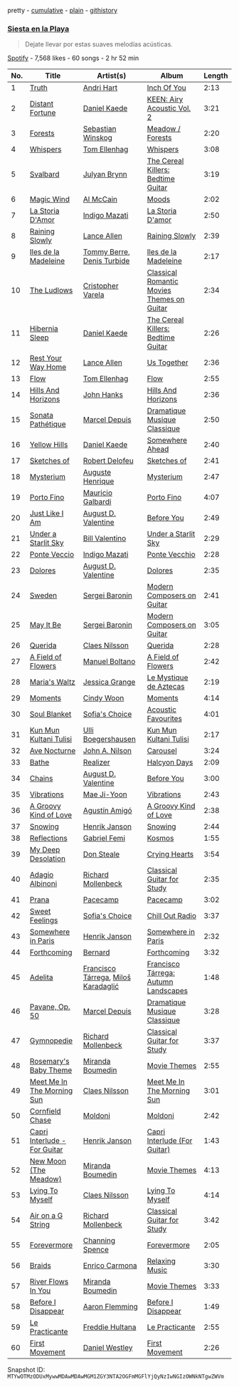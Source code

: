 pretty - [cumulative](/playlists/cumulative/37i9dQZF1DX2w6jCwU2AgM.md) - [plain](/playlists/plain/37i9dQZF1DX2w6jCwU2AgM) - [githistory](https://github.githistory.xyz/mackorone/spotify-playlist-archive/blob/main/playlists/plain/37i9dQZF1DX2w6jCwU2AgM)

### [Siesta en la Playa](https://open.spotify.com/playlist/37i9dQZF1DX2w6jCwU2AgM)

> Dejate llevar por estas suaves melodías acústicas.

[Spotify](https://open.spotify.com/user/spotify) - 7,568 likes - 60 songs - 2 hr 52 min

| No. | Title | Artist(s) | Album | Length |
|---|---|---|---|---|
| 1 | [Truth](https://open.spotify.com/track/2emZ6UoJdLehWsgJa2ybRi) | [Andri Hart](https://open.spotify.com/artist/59R6a52V4bd0isZZXpazzL) | [Inch Of You](https://open.spotify.com/album/7mlwuYnEP7FegVtSM5A4MQ) | 2:13 |
| 2 | [Distant Fortune](https://open.spotify.com/track/7abr2KiEF0Hkb9UbVNupD6) | [Daniel Kaede](https://open.spotify.com/artist/6aup7uM4yUHX9NLba0sxmt) | [KEEN: Airy Acoustic Vol\. 2](https://open.spotify.com/album/5t89gmzDrEp7MkdguiA49x) | 3:21 |
| 3 | [Forests](https://open.spotify.com/track/07c4gDvK93SjexpBDtHL3o) | [Sebastian Winskog](https://open.spotify.com/artist/7u3qMD0XE43b26dN6FgmZb) | [Meadow / Forests](https://open.spotify.com/album/7HvFAw0jmKpcn78c5LyDur) | 2:20 |
| 4 | [Whispers](https://open.spotify.com/track/3VQaQbYdSLSgw9sodURQJr) | [Tom Ellenhag](https://open.spotify.com/artist/0gAd6Hy6KbkeWOop5aTMqQ) | [Whispers](https://open.spotify.com/album/5EveBFVczPS39O5zPE1mi9) | 3:08 |
| 5 | [Svalbard](https://open.spotify.com/track/0sKhVvGUSHVXjU44bUTmhV) | [Julyan Brynn](https://open.spotify.com/artist/4M5Z3s7BTxyZuifI4YWp6v) | [The Cereal Killers: Bedtime Guitar](https://open.spotify.com/album/4R57k9bpcwczFvwrnfhskU) | 3:19 |
| 6 | [Magic Wind](https://open.spotify.com/track/77ekrhV3OHhwaTO4CNoFo5) | [Al McCain](https://open.spotify.com/artist/1oyb8StNAS9nsBNHOKlqpN) | [Moods](https://open.spotify.com/album/0RAExk1jIs0Q9CSso8uAR8) | 2:02 |
| 7 | [La Storia D'Amor](https://open.spotify.com/track/2FNvWhfz1C20qwZaADbkcz) | [Indigo Mazati](https://open.spotify.com/artist/4qJEsoXFek6XB6R2GjJzJw) | [La Storia D'amor](https://open.spotify.com/album/1TlO2EbMobeLY5DQncxm1Q) | 2:50 |
| 8 | [Raining Slowly](https://open.spotify.com/track/3C2hFxPFsNrnMXW861bnHY) | [Lance Allen](https://open.spotify.com/artist/5KFXAufcOTSKibMfLnmyYC) | [Raining Slowly](https://open.spotify.com/album/5JjOIm7QVc6EwPerFtOWcD) | 2:39 |
| 9 | [Iles de la Madeleine](https://open.spotify.com/track/5XaMHaJ3uwSU74m9pwGMgX) | [Tommy Berre](https://open.spotify.com/artist/1JS0Gw2KxVFPmFNivcjmgt), [Denis Turbide](https://open.spotify.com/artist/3Ivps5evkCqTJp50aqXTlu) | [Iles de la Madeleine](https://open.spotify.com/album/6T9SPGwQxPAMJzbaOZ2GU0) | 2:17 |
| 10 | [The Ludlows](https://open.spotify.com/track/3mm0nk8uW2rzwQltXgEse6) | [Cristopher Varela](https://open.spotify.com/artist/7GvvZWqI8qi9E13IAbYnXE) | [Classical Romantic Movies Themes on Guitar](https://open.spotify.com/album/0HS54wZJRaKNRz6sDQO1Ez) | 2:34 |
| 11 | [Hibernia Sleep](https://open.spotify.com/track/2SU2gAnUMczHRopQqKTPgL) | [Daniel Kaede](https://open.spotify.com/artist/6aup7uM4yUHX9NLba0sxmt) | [The Cereal Killers: Bedtime Guitar](https://open.spotify.com/album/4R57k9bpcwczFvwrnfhskU) | 2:26 |
| 12 | [Rest Your Way Home](https://open.spotify.com/track/1PG4jPn5PtAyrIccnZbJ82) | [Lance Allen](https://open.spotify.com/artist/5KFXAufcOTSKibMfLnmyYC) | [Us Together](https://open.spotify.com/album/2u0lcPtC2AoJ7M9JudSQjO) | 2:36 |
| 13 | [Flow](https://open.spotify.com/track/2y7ZFxhjW14tUWwuQUkYQs) | [Tom Ellenhag](https://open.spotify.com/artist/0gAd6Hy6KbkeWOop5aTMqQ) | [Flow](https://open.spotify.com/album/0BEJfJ1WCQpwWIIXKR2Ioz) | 2:55 |
| 14 | [Hills And Horizons](https://open.spotify.com/track/37UVVInsqHZkbkKAi6fkgX) | [John Hanks](https://open.spotify.com/artist/3MN3dRQvZWIRj0wTpY5QnY) | [Hills And Horizons](https://open.spotify.com/album/2xAB6cXQJakx5y01xrcPxW) | 2:36 |
| 15 | [Sonata Pathétique](https://open.spotify.com/track/2NCG0u2NT7KceLxCjseW3A) | [Marcel Depuis](https://open.spotify.com/artist/6rWVhqYY4PMyTdfA48grAa) | [Dramatique Musique Classique](https://open.spotify.com/album/77tCQQ2AjoNlye3AgO7jV4) | 2:50 |
| 16 | [Yellow Hills](https://open.spotify.com/track/4WTW6oLrCuX8uw5NXHvODy) | [Daniel Kaede](https://open.spotify.com/artist/6aup7uM4yUHX9NLba0sxmt) | [Somewhere Ahead](https://open.spotify.com/album/5qoSYzAjuuMXA6AaIn5YJT) | 2:40 |
| 17 | [Sketches of](https://open.spotify.com/track/4E54bVoiqqO5Afk2THY3qH) | [Robert Delofeu](https://open.spotify.com/artist/05HoDshGmaZHJBCs6HWFA3) | [Sketches of](https://open.spotify.com/album/0A5k67Daw94i3XmtxX9BEC) | 2:41 |
| 18 | [Mysterium](https://open.spotify.com/track/50zj8Ry2UH4x55kAjlQQZm) | [Auguste Henrique](https://open.spotify.com/artist/4vhZAxV71kt6sNrFiGOBgL) | [Mysterium](https://open.spotify.com/album/2NnfmVtTwx3f3qCfFajETT) | 2:47 |
| 19 | [Porto Fino](https://open.spotify.com/track/0fdPCpFOZeOUiW5qaBSrbr) | [Mauricio Galbardi](https://open.spotify.com/artist/0aTk31OGuuQKrwZJc1SryA) | [Porto Fino](https://open.spotify.com/album/1pIPERe0MKxBq2ndbvmozM) | 4:07 |
| 20 | [Just Like I Am](https://open.spotify.com/track/3tfAI9Uxp5nQWtVdrowQao) | [August D\. Valentine](https://open.spotify.com/artist/4MJYe0nbmZr7ty64T1VGoN) | [Before You](https://open.spotify.com/album/1pBrmnGvOdHya5jaWvBftF) | 2:49 |
| 21 | [Under a Starlit Sky](https://open.spotify.com/track/4FhnMxJl07otC7paG9G8SV) | [Bill Valentino](https://open.spotify.com/artist/0I1EsNzqgWLBylHYY8kQnN) | [Under a Starlit Sky](https://open.spotify.com/album/3KiQ7oV4t01rYz7NVPewuz) | 2:29 |
| 22 | [Ponte Veccio](https://open.spotify.com/track/391SJ2oXg8taceaR89iDK1) | [Indigo Mazati](https://open.spotify.com/artist/4qJEsoXFek6XB6R2GjJzJw) | [Ponte Vecchio](https://open.spotify.com/album/1qozWuJvoOqgrLSLdcHnKc) | 2:28 |
| 23 | [Dolores](https://open.spotify.com/track/6SWHFNoYvWkFPBVi76EIdR) | [August D\. Valentine](https://open.spotify.com/artist/4MJYe0nbmZr7ty64T1VGoN) | [Dolores](https://open.spotify.com/album/4fC9ClGNRBIGuvoYa8og7r) | 2:35 |
| 24 | [Sweden](https://open.spotify.com/track/0T3Ae4dQqrKJ5FNVNacnhY) | [Sergei Baronin](https://open.spotify.com/artist/43F9YqxW89cDIMwYv7Ruoy) | [Modern Composers on Guitar](https://open.spotify.com/album/1eMnPhrwbrQ2xCn75eNRo1) | 2:41 |
| 25 | [May It Be](https://open.spotify.com/track/6VF8KhwJlsm8hvxiTYP70S) | [Sergei Baronin](https://open.spotify.com/artist/43F9YqxW89cDIMwYv7Ruoy) | [Modern Composers on Guitar](https://open.spotify.com/album/1eMnPhrwbrQ2xCn75eNRo1) | 3:05 |
| 26 | [Querida](https://open.spotify.com/track/6aGYLbUfoVjAaMsWn05jA0) | [Claes Nilsson](https://open.spotify.com/artist/3AdcSxxep8tZESjs9K3mZ9) | [Querida](https://open.spotify.com/album/7ibtycXIOfOXz4hTnqfGwm) | 2:28 |
| 27 | [A Field of Flowers](https://open.spotify.com/track/3p5JJmkmOaqx4HkL8R1B8y) | [Manuel Boltano](https://open.spotify.com/artist/1VPn9LztA72am356jYFyMH) | [A Field of Flowers](https://open.spotify.com/album/4mfqzPozi4hu2aoEGYUMu2) | 2:42 |
| 28 | [Maria's Waltz](https://open.spotify.com/track/3dseCPTZkF7fsblUFPHz0i) | [Jessica Grange](https://open.spotify.com/artist/7xuui1WSiqWO67RrcHAGJh) | [Le Mystique de Aztecas](https://open.spotify.com/album/79befI9jZW85U1wcDvGwGf) | 2:19 |
| 29 | [Moments](https://open.spotify.com/track/6TUi7bBa1k4NccGW5XS2kO) | [Cindy Woon](https://open.spotify.com/artist/312AU52NUfI9iTdzynazpN) | [Moments](https://open.spotify.com/album/1UTMHt2AWuHXPDkXxLIBIh) | 4:14 |
| 30 | [Soul Blanket](https://open.spotify.com/track/3udiwLxQnr2lr0higOdi8Z) | [Sofia's Choice](https://open.spotify.com/artist/6CXWg7xfVjOtwgILyQZZ20) | [Acoustic Favourites](https://open.spotify.com/album/3HrMtl0ZYK194zU8sfcpZx) | 4:01 |
| 31 | [Kun Mun Kultani Tulisi](https://open.spotify.com/track/2QHB7Y6AZEKeFtKvtBQUTN) | [Ulli Boegershausen](https://open.spotify.com/artist/7cfu1JFXiRLxUGdGdNt64V) | [Kun Mun Kultani Tulisi](https://open.spotify.com/album/4yXEGdNS1ZrWMh8fhXcMmf) | 2:17 |
| 32 | [Ave Nocturne](https://open.spotify.com/track/4AyL8u1g3ruazEAlu1bllD) | [John A\. Nilson](https://open.spotify.com/artist/0jclSzw2eZAu8huZPEcOJ9) | [Carousel](https://open.spotify.com/album/3eqF1XOrPSx3gXBhrc8YFV) | 3:24 |
| 33 | [Bathe](https://open.spotify.com/track/3xsAiIdL95TYmfCodZ8gom) | [Realizer](https://open.spotify.com/artist/7I2pqQX5c5XTjyl8InIrbt) | [Halcyon Days](https://open.spotify.com/album/5pPYV0D20Yzzug66AMXPpv) | 2:09 |
| 34 | [Chains](https://open.spotify.com/track/7vjxo27ux20F8mxCM3zICr) | [August D\. Valentine](https://open.spotify.com/artist/4MJYe0nbmZr7ty64T1VGoN) | [Before You](https://open.spotify.com/album/1pBrmnGvOdHya5jaWvBftF) | 3:00 |
| 35 | [Vibrations](https://open.spotify.com/track/1u4kezJPmcBmdUeiJ14joT) | [Mae Ji\-Yoon](https://open.spotify.com/artist/7xt9s2tSwZnZrgwQh3kL1M) | [Vibrations](https://open.spotify.com/album/7J86BlOWt2zLh8sL4UN819) | 2:43 |
| 36 | [A Groovy Kind of Love](https://open.spotify.com/track/5p7kurFWJoHUi0SGhBX97f) | [Agustín Amigó](https://open.spotify.com/artist/3hUFjtgMr2bvq6E6tY7yQB) | [A Groovy Kind of Love](https://open.spotify.com/album/6SlUCdOCUE2vG49R6hTgXQ) | 2:38 |
| 37 | [Snowing](https://open.spotify.com/track/05w87uvC9By9QHtpiJ2KEn) | [Henrik Janson](https://open.spotify.com/artist/5kIhxGyX6VtcsLk88dwYED) | [Snowing](https://open.spotify.com/album/74DikJxNC0Huua0o1XZyKl) | 2:44 |
| 38 | [Reflections](https://open.spotify.com/track/0QqRbSMVB8TuRp1mGRwtDU) | [Gabriel Femi](https://open.spotify.com/artist/5TfOpr1QMPSdpygmQvf1qX) | [Kosmos](https://open.spotify.com/album/4PccTvSaNHUMfjbqaquhSl) | 1:55 |
| 39 | [My Deep Desolation](https://open.spotify.com/track/4XJSzXV0jSjM4DWAOW0TIm) | [Don Steale](https://open.spotify.com/artist/2HwPnlL403PomZYlx8SHQs) | [Crying Hearts](https://open.spotify.com/album/1RdSUHUIA1QzBhjN42KoJA) | 3:54 |
| 40 | [Adagio Albinoni](https://open.spotify.com/track/5xEcZIjrJu3DI7hz8k4Ltw) | [Richard Mollenbeck](https://open.spotify.com/artist/2zFkwocH9Ah8KpUzydbcrO) | [Classical Guitar for Study](https://open.spotify.com/album/1E5EqMSPzEnbaYbWnHIMCY) | 2:35 |
| 41 | [Prana](https://open.spotify.com/track/0ZxsWODBFbPJW9dRVDwn0c) | [Pacecamp](https://open.spotify.com/artist/1k3YN6p4gb48dCrbLgwbht) | [Pacecamp](https://open.spotify.com/album/6Zqz556VwtsGihABRGb30i) | 3:02 |
| 42 | [Sweet Feelings](https://open.spotify.com/track/6REcPKu2cOxitLoFioV63z) | [Sofia's Choice](https://open.spotify.com/artist/6CXWg7xfVjOtwgILyQZZ20) | [Chill Out Radio](https://open.spotify.com/album/4Krz9PFhDHBtrnZ28tBvgr) | 3:37 |
| 43 | [Somewhere in Paris](https://open.spotify.com/track/5XSYoYpF1RBnddnKXSFbQS) | [Henrik Janson](https://open.spotify.com/artist/5kIhxGyX6VtcsLk88dwYED) | [Somewhere in Paris](https://open.spotify.com/album/1Jcfg22eDo6NZJIRFx06fl) | 2:32 |
| 44 | [Forthcoming](https://open.spotify.com/track/1B6O3Sh8xOPSPxW3bkF08C) | [Bernard](https://open.spotify.com/artist/0qIdo63s9m0JI8LOQFFb0f) | [Forthcoming](https://open.spotify.com/album/2HWiG766V2iRoOLRJvh2kZ) | 3:32 |
| 45 | [Adelita](https://open.spotify.com/track/2gxKi69et7b1bJbg8fkwmY) | [Francisco Tárrega](https://open.spotify.com/artist/3cYz1jb3gzmFv2R0Dj3U2t), [Miloš Karadaglić](https://open.spotify.com/artist/7jQSqBxct7Aa8b3GsZFkO4) | [Francisco Tárrega: Autumn Landscapes](https://open.spotify.com/album/6CG3EI4AeH5aS3N2DuFRO2) | 1:48 |
| 46 | [Pavane, Op\. 50](https://open.spotify.com/track/2cvTKsArRvSBWid2gRrJxo) | [Marcel Depuis](https://open.spotify.com/artist/6rWVhqYY4PMyTdfA48grAa) | [Dramatique Musique Classique](https://open.spotify.com/album/77tCQQ2AjoNlye3AgO7jV4) | 3:28 |
| 47 | [Gymnopedie](https://open.spotify.com/track/3TB9KL7iUVd7N5ihzghGw4) | [Richard Mollenbeck](https://open.spotify.com/artist/2zFkwocH9Ah8KpUzydbcrO) | [Classical Guitar for Study](https://open.spotify.com/album/1E5EqMSPzEnbaYbWnHIMCY) | 3:37 |
| 48 | [Rosemary's Baby Theme](https://open.spotify.com/track/5SWqj9P1hb29x9Yzv5lDMD) | [Miranda Boumedin](https://open.spotify.com/artist/7EoXdWfRaaIxcEqlXjKmJ2) | [Movie Themes](https://open.spotify.com/album/0RsqbJJYqeuthyi7sHx96K) | 2:55 |
| 49 | [Meet Me In The Morning Sun](https://open.spotify.com/track/2tg6Qnlx6ZQ8KXz6ujhZfv) | [Claes Nilsson](https://open.spotify.com/artist/3AdcSxxep8tZESjs9K3mZ9) | [Meet Me In The Morning Sun](https://open.spotify.com/album/2jSMh8phkRVpi4lavYLiQT) | 3:01 |
| 50 | [Cornfield Chase](https://open.spotify.com/track/0chqjQd5B56YfsAJwFfwAg) | [Moldoni](https://open.spotify.com/artist/0wyLg7FcGRulowJqoek8lw) | [Moldoni](https://open.spotify.com/album/4vVTM0fg4kz6rekSqeRhVy) | 2:42 |
| 51 | [Capri Interlude \- For Guitar](https://open.spotify.com/track/0FBYcMoBev2Qi6EDz3bDTq) | [Henrik Janson](https://open.spotify.com/artist/5kIhxGyX6VtcsLk88dwYED) | [Capri Interlude \(For Guitar\)](https://open.spotify.com/album/6aMUBtd7YaxJoX4ACtGo4i) | 1:43 |
| 52 | [New Moon \(The Meadow\)](https://open.spotify.com/track/7yY8ecNAHDwfaQxXWj4jYz) | [Miranda Boumedin](https://open.spotify.com/artist/7EoXdWfRaaIxcEqlXjKmJ2) | [Movie Themes](https://open.spotify.com/album/0RsqbJJYqeuthyi7sHx96K) | 4:13 |
| 53 | [Lying To Myself](https://open.spotify.com/track/4t3iREL6SRks2dfrVxoI1E) | [Claes Nilsson](https://open.spotify.com/artist/3AdcSxxep8tZESjs9K3mZ9) | [Lying To Myself](https://open.spotify.com/album/4opAfJBl554G6SPFWb7kuL) | 4:14 |
| 54 | [Air on a G String](https://open.spotify.com/track/7z7X6PlFssjHwXcRwQIQ2t) | [Richard Mollenbeck](https://open.spotify.com/artist/2zFkwocH9Ah8KpUzydbcrO) | [Classical Guitar for Study](https://open.spotify.com/album/1E5EqMSPzEnbaYbWnHIMCY) | 3:42 |
| 55 | [Forevermore](https://open.spotify.com/track/51e087jigYJ81uaeIpMukM) | [Channing Spence](https://open.spotify.com/artist/7HHhJuGxvzmJzu0UOfrEEp) | [Forevermore](https://open.spotify.com/album/1sSuai0vPvHOL5Owhsf3uJ) | 2:05 |
| 56 | [Braids](https://open.spotify.com/track/51k1ClGXYGChCnsigLygCo) | [Enrico Carmona](https://open.spotify.com/artist/2OLPnV33rp4wu202KB7ini) | [Relaxing Music](https://open.spotify.com/album/4owrox6fGHGbH3GfyjdfTo) | 3:30 |
| 57 | [River Flows In You](https://open.spotify.com/track/7sBRwgYSf6dwyIi9T6uY7y) | [Miranda Boumedin](https://open.spotify.com/artist/7EoXdWfRaaIxcEqlXjKmJ2) | [Movie Themes](https://open.spotify.com/album/0RsqbJJYqeuthyi7sHx96K) | 3:33 |
| 58 | [Before I Disappear](https://open.spotify.com/track/0D2NQGump2lZJpXMyGKE84) | [Aaron Flemming](https://open.spotify.com/artist/5JZXYantGqgguYFt5pw1uH) | [Before I Disappear](https://open.spotify.com/album/4XqP9tgcozo06TbOUiVedP) | 1:49 |
| 59 | [Le Practicante](https://open.spotify.com/track/5hZI2AZbUQsmhVPDlI2Pz8) | [Freddie Hultana](https://open.spotify.com/artist/2kbBom27w5NJydUVB2SonR) | [Le Practicante](https://open.spotify.com/album/49cUz7PXynIGPMMMFAa7gg) | 2:55 |
| 60 | [First Movement](https://open.spotify.com/track/2aAGxtISP7yQsmPud1HZWH) | [Daniel Westley](https://open.spotify.com/artist/34D309TQ5JMm3vgtJRWRl7) | [First Movement](https://open.spotify.com/album/1OjSi20Z6vq1tog9FD8EtR) | 2:26 |

Snapshot ID: `MTYwOTMzODUxMywwMDAwMDAwMGM1ZGY3NTA2OGFmMGFlYjQyNzIwNGIzOWNkNTgwZWVm`
